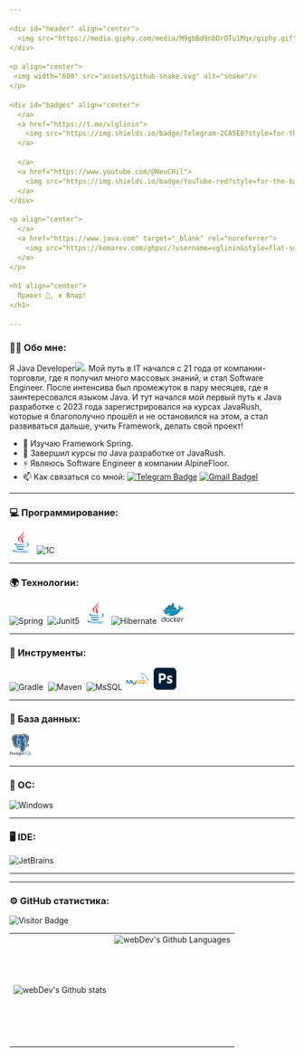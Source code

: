 ```yaml
---

<div id="header" align="center">
  <img src="https://media.giphy.com/media/M9gbBd9nbDrOTu1Mqx/giphy.gif" width="100"/>
</div>

<p align="center">
 <img width="600" src="assets/github-snake.svg" alt="snake"/>
</p>

<div id="badges" align="center">
  </a>
  <a href="https://t.me/vlglinin">
    <img src="https://img.shields.io/badge/Telegram-2CA5E0?style=for-the-badge&logo=telegram&logoColor=white" alt="Telegram Badge"/>
  </a>
  
  </a>
  <a href="https://www.youtube.com/@NeuCHil">
    <img src="https://img.shields.io/badge/YouTube-red?style=for-the-badge&logo=youtube&logoColor=white" alt="Youtube Badge"/>
  </a>
</div>

<p align="center"> 
  </a> 
  <a href="https://www.java.com" target="_blank" rel="noreferrer"> 
    <img src="https://komarev.com/ghpvc/?username=vglinin&style=flat-square&color=blue" alt=""/> 
  </a> 
</p>

<h1 align="center">
  Привет 👋, я Влад!
</h1>

---
```


### :man_technologist: Обо мне:
Я Java Developer<img src="https://media.giphy.com/media/WUlplcMpOCEmTGBtBWl/giphy.gif" width="30px">. Мой путь в IT начался с 21 года от компании-торговли, где я получил много массовых знаний, и стал Software Engineer. После интенсива был промежуток в пару месяцев, где я заинтересовался языком Java. И тут начался мой первый путь к Java разработке с 2023 года зарегистрировался на курсах JavaRush, которые я благополучно прошёл и не остановился на этом, а стал развиваться дальше, учить Framework, делать свой проект!
- :telescope: Изучаю Framework Spring.
- :seedling: Завершил курсы по Java разработке от JavaRush.
- :zap: Являюсь Software Engineer в компании AlpineFloor.
- :mailbox: Как связаться со мной: [![Telegram Badge](https://img.shields.io/badge/-vlglinin-blue?style=flat&logo=Telegram&logoColor=white)](https://t.me/vlglinin) [![Gmail Badgel](https://img.shields.io/badge/-Gmail-red?style-flat&logo-Gmail&logoColor-white)](mailto:glinin.vlad.2002@mail.ru)

---

### :computer: Программирование:
<div>
  <img src="https://raw.githubusercontent.com/devicons/devicon/master/icons/java/java-original.svg" title="Java" alt="Java" width="40" height="40"/>&nbsp;
  <img src="https://github.com/vglinin/vglinin/assets/156716430/930df78f-1650-402f-9081-ae2cf9dd4199" title="1C" alt="1C" width="40" height="40"/>&nbsp;
</div>

---
    
### :earth_africa: Технологии:
<div>
  <img src="https://www.vectorlogo.zone/logos/springio/springio-icon.svg" title="Spring" alt="Spring" width="40" height="40"/>&nbsp;
  <img src="https://github.com/vglinin/vglinin/assets/156716430/1d8d3a4b-a006-462d-999b-b91a95f05d19" title="Junit5" alt="Junit5" width="40" height="40"/>&nbsp;
  <img src="https://raw.githubusercontent.com/devicons/devicon/master/icons/java/java-original.svg" title="Java" alt="Java" width="40" height="40"/>&nbsp;
  <img src="https://github.com/vglinin/vglinin/assets/156716430/02ea3c0c-ad95-42e8-b33d-1cfb0c7ed85c" title="Hibernate" alt="Hibernate" width="40" height="40"/>&nbsp;
  <img src="https://raw.githubusercontent.com/devicons/devicon/master/icons/docker/docker-original-wordmark.svg" title="Docker" alt="Docker" width="40" height="40"/>&nbsp;
</div>

---

### :wrench: Инструменты:
<div>
  <img src="https://github.com/vglinin/vglinin/assets/156716430/263d07a9-91e6-4638-a0ce-522804a31ca6" title="Gradle" alt="Gradle" width="40" height="40"/>&nbsp;
  <img src="https://github.com/vglinin/vglinin/assets/156716430/a02233fc-3f7d-45bf-b65f-24c4b5d44552" title="Maven" alt="Maven" width="40" height="40"/>&nbsp;
  <img src="https://www.svgrepo.com/show/303229/microsoft-sql-server-logo.svg" title="MsSQL" alt="MsSQL" width="40" height="40"/>&nbsp;
  <img src="https://raw.githubusercontent.com/devicons/devicon/master/icons/mysql/mysql-original-wordmark.svg" title="MySQL" alt="MySQL" width="40" height="40"/>&nbsp;
  <img src="https://github.com/devicons/devicon/blob/master/icons/photoshop/photoshop-plain.svg" title="Photoshop" alt="Photoshop" width="40" height="40"/>&nbsp;
</div>

---

### :office: База данных:
<div>
  <img src="https://raw.githubusercontent.com/devicons/devicon/master/icons/postgresql/postgresql-original-wordmark.svg" title="PostgreSQL" alt="PostgreSQL" width="40" height="40"/>&nbsp;
</div>

---

### :compass: OC:
<div>
  <img src="https://github.com/vglinin/vglinin/assets/156716430/c0961651-cbf8-4426-93e3-c66722fabde6" title="Windows" alt="Windows" width="40" height="40"/>&nbsp;
</div>

---

### :desktop_computer: IDE:
<div>
  <img src="https://github.com/vglinin/vglinin/assets/156716430/5976f3b3-0cfd-4bb3-862d-7f35f03d0446" title="JetBrains" alt="JetBrains" width="40" height="40"/>&nbsp;
</div>

---

<!--### 💻 Codewars:
![codewars](https://www.codewars.com/users/DaVl/badges/large)
-->

---
### ⚙️ GitHub статистика:
<table>
  <tr>
    <td>
      <img align="left" src="http://github-readme-streak-stats.herokuapp.com?user=vglinin&theme=dark&background=000000" alt="webDev's Github stats" />
    </td>
    <td>
      <img height="195px" align="right" alt="webDev's Github Languages" src="https://github-readme-stats-sigma-five.vercel.app/api/top-langs/?username=vglinin&layout=compact&theme=vision-friendly-dark" />
    </td>
  </tr>

![Visitor Badge](https://visitor-badge.laobi.icu/badge?page_id=vglinin)
